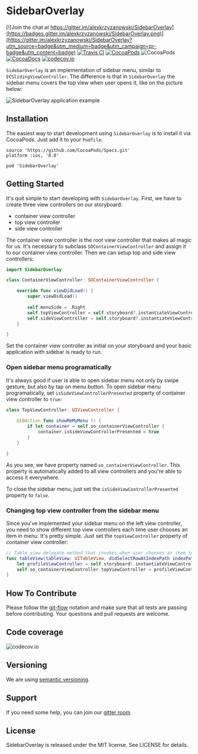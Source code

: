 # SidebarOverlay

[![Join the chat at https://gitter.im/alexkrzyzanowski/SidebarOverlay](https://badges.gitter.im/alexkrzyzanowski/SidebarOverlay.png)](https://gitter.im/alexkrzyzanowski/SidebarOverlay?utm_source=badge&utm_medium=badge&utm_campaign=pr-badge&utm_content=badge) [![Travis CI](https://api.travis-ci.org/alexkrzyzanowski/SidebarOverlay.svg?branch=develop)](https://travis-ci.org/alexkrzyzanowski/SidebarOverlay) [![CocoaPods](https://img.shields.io/cocoapods/v/SidebarOverlay.svg)](http://cocoapods.org/pods/SidebarOverlay) ![CocoaPods](https://img.shields.io/cocoapods/p/SidebarOverlay.svg) [![CocoaDocs](https://img.shields.io/cocoapods/metrics/doc-percent/SidebarOverlay.svg)](http://cocoadocs.org/docsets/SidebarOverlay/) [![codecov.io](https://codecov.io/github/alexkrzyzanowski/SidebarOverlay/coverage.svg?branch=develop)](https://codecov.io/github/alexkrzyzanowski/SidebarOverlay?branch=develop)

`SidebarOverlay` is an implementation of sidebar menu, similar to `ECSlidingViewController`. The difference is that in `SidebarOverlay` the sidebar menu covers the top view when user opens it, like on the picture below:

![SidebarOverlay application example](https://habrastorage.org/files/812/9c0/7da/8129c07da55f4a95a110bea8eb4a8e5b.gif)

## Installation

The easiest way to start development using `SidebarOverlay` is to install it via CocoaPods. Just add it to your `Podfile`:

```Podspec
source 'https://github.com/CocoaPods/Specs.git'
platform :ios, '8.0'

pod 'SidebarOverlay'
```

## Getting Started

It's quit simple to start developing with `SidebarOverlay`. First, we have to create three view controllers on our storyboard:

* container view controller
* top view controller
* side view controller

The container view controller is the root view controller that makes all magic for us. It's necessary to subclass `SOContainerViewController` and assign it to our container view controller. Then we can setup top and side view controllers:

```Swift
import SidebarOverlay

class ContainerViewController: SOContainerViewController {

    override func viewDidLoad() {
        super.viewDidLoad()
    
        self.menuSide = .Right
        self.topViewController = self.storyboard?.instantiateViewControllerWithIdentifier("topScreen")
        self.sideViewController = self.storyboard?.instantiateViewControllerWithIdentifier("leftScreen")
    }

}
```

Set the container view controller as initial on your storyboard and your basic application with sidebar is ready to run.

### Open sidebar menu programatically

It's always good if user is able to open sidebar menu not only by swipe gesture, but also by tap on menu button. To open sidebar menu programatically, set `isSideViewControllerPresented` property of container view controller to `true`:

```Swift
class TopViewController: UIViewController {
    
    @IBAction func showMeMyMenu () {
        if let container = self.so_containerViewController {
            container.isSideViewControllerPresented = true
        }
    }

}
```

As you see, we have property named `so_containerViewController`. This property is automatically added to all view controllers and you're able to access it everywhere.

To close the sidebar menu, just set the `isSideViewControllerPresented` property to `false`.

### Changing top view controller from the sidebar menu

Since you've implemented your sidebar menu on the left view controller, you need to show different top view controllers each time user chooses an item in menu. It's pretty simple. Just set the `topViewController` property of container view controller:

```Swift
// Table view delegate method that invokes when user chooses an item in UITableView
func tableView(tableView: UITableView, didSelectRowAtIndexPath indexPath: NSIndexPath) {
    let profileViewController = self.storyboard!.instantiateViewControllerWithIdentifier("profileViewController")
    self.so_containerViewController.topViewController = profileViewController
}
```

## How To Contribute

Please follow the [git-flow](http://danielkummer.github.io/git-flow-cheatsheet/index.html) notation and make sure that all tests are passing before contributing. Your questions and pull requests are welcome.

## Code coverage

![codecov.io](https://codecov.io/github/alexkrzyzanowski/SidebarOverlay/branch.svg?branch=develop)

## Versioning

We are using [semantic versioning](http://semver.org).

## Support

If you need some help, you can join our [gitter room](https://gitter.im/alexkrzyzanowski/SidebarOverlay).

## License

SidebarOverlay is released under the MIT license. See LICENSE for details.
